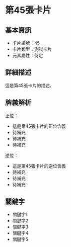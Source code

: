 # 第45張卡片

## 基本資訊
- 卡片編號：45
- 卡片類型：測試卡片
- 元素屬性：待定

## 詳細描述
這是第45張卡片的描述。

## 牌義解析
正位：
- 這是第45張卡片的正位含義
- 待補充
- 待補充
- 待補充

逆位：
- 這是第45張卡片的逆位含義
- 待補充
- 待補充
- 待補充

## 關鍵字
- 關鍵字1
- 關鍵字2
- 關鍵字3
- 關鍵字4
- 關鍵字5
